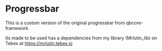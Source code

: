 # Progressbar
This is a custom version of the original progressbar from qbcore-framework.

Its made to be used has a dependencies from my library (Mrlutin_lib) on Tebex at https://mrlutin.tebex.io
